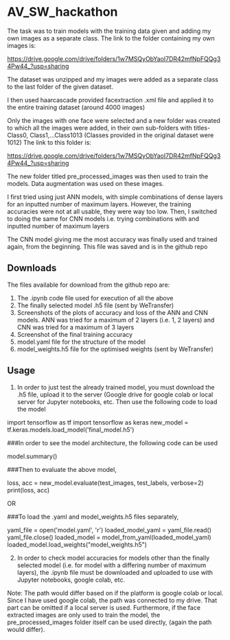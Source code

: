 # AV_SW_hackathon
The task was to train models with the training data given and adding my own images as a separate class. The link to the folder containing my own images is: 

https://drive.google.com/drive/folders/1w7MSQyObYaoI7DR42mfNpFQQg34Pw44_?usp=sharing

The dataset was unzipped and my images were added as a separate class to the last folder of the given dataset.

I then used haarcascade provided facextraction .xml file and applied it to the entire training dataset (around 4000 images)

Only the images with one face were selected and a new folder was created to which all the images were added, in their own sub-folders with titles- Class0, Class1,...Class1013 (Classes provided in the original dataset were 1012)
The link to this folder is:

https://drive.google.com/drive/folders/1w7MSQyObYaoI7DR42mfNpFQQg34Pw44_?usp=sharing

The new folder titled pre_processed_images was then used to train the models. Data augmentation was used on these images.

I first tried using just ANN models, with simple combinations of dense layers for an inputted number of maximum layers. However, the training accuracies were not at all usable, they were way too low.
Then, I switched to doing the same for CNN models i.e. trying combinations with and inputted number of maximum layers

The CNN model giving me the most accuracy was finally used and trained again, from the beginning. This file was saved and is in the github repo

## Downloads

The files available for download from the github repo are:
1. The .ipynb code file used for execution of all the above
2. The finally selected model .h5 file (sent by WeTransfer)
3. Screenshots of the plots of accuracy and loss of the ANN and CNN models. ANN was tried for a maximum of 2 layers (i.e. 1, 2 layers) and CNN was tried for a maximum of 3 layers
4. Screenshot of the final training accuracy
5. model.yaml file for the structure of the model
6. model_weights.h5 file for the optimised weights (sent by WeTransfer)

## Usage

1. In order to just test the already trained model, you must download the .h5 file, upload it to the server (Google drive for google colab or local server for Jupyter notebooks, etc. Then use the following code to load the model 

import tensorflow as tf
import tensorflow as keras
new_model = tf.keras.models.load_model('final_model.h5')

###In order to see the model architecture, the following code can be used

model.summary()

###Then to evaluate the above model,

loss, acc = new_model.evaluate(test_images, test_labels, verbose=2)
print(loss, acc)

OR

###To load the .yaml and model_weights.h5 files separately,

yaml_file = open('model.yaml', 'r')
loaded_model_yaml = yaml_file.read()
yaml_file.close()
loaded_model = model_from_yaml(loaded_model_yaml)
loaded_model.load_weights("model_weights.h5")

2. In order to check model accuracies for models other than the finally selected model (i.e. for model with a differing number of maximum layers), the .ipynb file must be downloaded and uploaded to use with Jupyter notebooks, google colab, etc.

Note: The path would differ based on if the platform is google colab or local. Since I have used google colab, the path was connected to my drive. That part can be omitted if a local server is used. Furthermore, if the face extracted images are only used to train the model, the pre_processed_images folder itself can be used directly, (again the path would differ).
